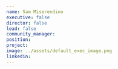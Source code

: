 ```yaml
---
name: Sam Miserendino
executive: false
director: false
lead: false
community_manager:   
position:  
project:  
image: ../assets/default_exec_image.png
linkedin: 
---
```

